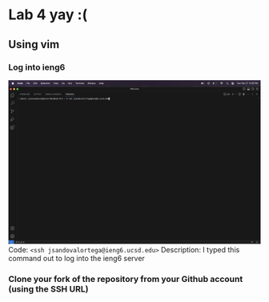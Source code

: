 # Lab 4 yay :(
## Using vim

### Log into ieng6
![Image](sshintoieng6.png)
Code: ```<ssh jsandovalortega@ieng6.ucsd.edu>```
Description: I typed this command out to log into the ieng6 server

### Clone your fork of the repository from your Github account (using the SSH URL)

